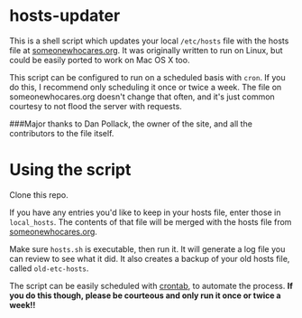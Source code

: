 # hosts-updater
This is a shell script which updates your local ```/etc/hosts``` file with the hosts file at [someonewhocares.org](http://someonewhocares.org/hosts/).  It was originally written to run on Linux, but could be easily ported to work on Mac OS X too.

This script can be configured to run on a scheduled basis with ```cron```.  If you do this, I recommend only scheduling it once or twice a week.  The file on someonewhocares.org doesn't change that often, and it's just common courtesy to not flood the server with requests.

###Major thanks to Dan Pollack, the owner of the site, and all the contributors to the file itself.

# Using the script
Clone this repo.

If you have any entries you'd like to keep in your hosts file, enter those in ```local_hosts```.  The contents of that file will be merged with the hosts file from [someonewhocares.org](http://someonewhocares.org/hosts/).

Make sure ```hosts.sh``` is executable, then run it.  It will generate a log file you can review to see what it did.  It also creates a backup of your old hosts file, called ```old-etc-hosts```.

The script can be easily scheduled with [crontab](http://linux.die.net/man/1/crontab), to automate the process.  **If you do this though, please be courteous and only run it once or twice a week!!**
